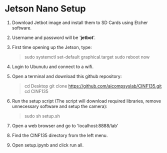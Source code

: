 # Jetson Nano Setup

1. Download Jetbot image and install them to SD Cards using Etcher software.
  
2. Username and password will be '**jetbot**'.

3. First time opening up the Jetson, type:
    > sudo systemctl set-default graphical.target
    > sudo reboot now

4. Login to Ubunutu and connect to a wifi.

5. Open a terminal and download this github repository:
    > cd Desktop
    > git clone https://github.com/aicompsyslab/CINF135.git
    > cd CINF135

6. Run the setup script (The script will download required libraries, remove unnecessary software and setup the camera):
    > sudo sh setup.sh

7. Open a web browser and go to 'localhost:8888/lab'

8. Find the CINF135 directory from the left menu.

9. Open setup.ipynb and click run all.
